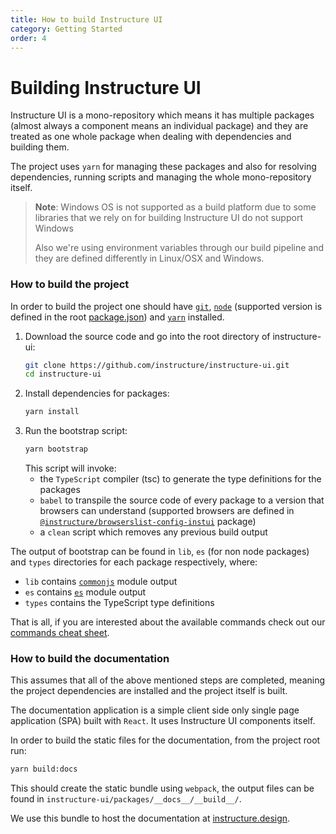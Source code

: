```yaml
---
title: How to build Instructure UI
category: Getting Started
order: 4
---
```


# Building Instructure UI

Instructure UI is a mono-repository which means it has multiple packages (almost always a component means an individual package) and they are treated as one whole package when dealing with dependencies and building them.

The project uses `yarn` for managing these packages and also for resolving dependencies, running scripts and managing the whole mono-repository itself.

> **Note**: Windows OS is not supported as a build platform due to some libraries that we rely on for building Instructure UI do not support Windows
>
> Also we're using environment variables through our build pipeline and they are defined differently in Linux/OSX and Windows.

### How to build the project

In order to build the project one should have [`git`](https://git-scm.com/book/en/v2/Getting-Started-Installing-Git), [`node`](https://nodejs.org/en/download/) (supported version is defined in the root [package.json](https://github.com/instructure/instructure-ui/blob/master/package.json#L90)) and [`yarn`](https://yarnpkg.com/getting-started/install) installed.

1. Download the source code and go into the root directory of instructure-ui:
   ```sh
   git clone https://github.com/instructure/instructure-ui.git
   cd instructure-ui
   ```
2. Install dependencies for packages:
   ```sh
   yarn install
   ```
3. Run the bootstrap script:
   ```sh
   yarn bootstrap
   ```
   This script will invoke:
   - the `TypeScript` compiler (tsc) to generate the type definitions for the packages
   - `babel` to transpile the source code of every package to a version that browsers can understand (supported browsers are defined in [`@instructure/browserslist-config-instui`](https://github.com/instructure/instructure-ui/blob/master/packages/browserslist-config-instui/index.js) package)
   - a `clean` script which removes any previous build output

The output of bootstrap can be found in `lib`, `es` (for non node packages) and `types` directories for each package respectively, where:

- `lib` contains [`commonjs`](https://nodejs.org/docs/latest/api/modules.html#modules-commonjs-modules) module output
- `es` contains [`es`](https://nodejs.org/docs/latest/api/esm.html#modules-ecmascript-modules) module output
- `types` contains the TypeScript type definitions

That is all, if you are interested about the available commands check out our [commands cheat sheet](/#dev-commands).

### How to build the documentation

This assumes that all of the above mentioned steps are completed, meaning the project dependencies are installed and the project itself is built.

The documentation application is a simple client side only single page application (SPA) built with `React`. It uses Instructure UI components itself.

In order to build the static files for the documentation, from the project root run:

```sh
yarn build:docs
```

This should create the static bundle using `webpack`, the output files can be found in `instructure-ui/packages/__docs__/__build__/`.

We use this bundle to host the documentation at [instructure.design](https://instructure.design).
